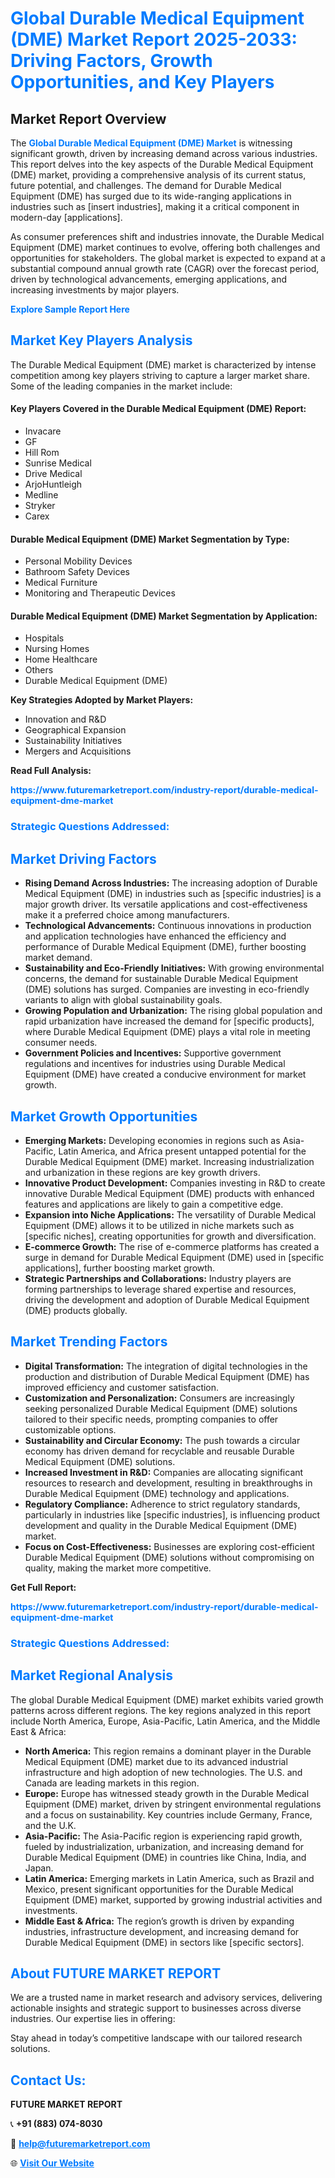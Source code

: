 <h1 style="color: #007BFF;">Global Durable Medical Equipment (DME) Market Report 2025-2033: Driving Factors, Growth Opportunities, and Key Players</h1>

<section id="overview">
<h2>Market Report Overview</h2>
<p>The <a href="https://www.futuremarketreport.com/industry-report/durable-medical-equipment-dme-market" style="color: #007BFF; text-decoration: none;"><strong>Global Durable Medical Equipment (DME) Market</strong></a> is witnessing significant growth, driven by increasing demand across various industries. This report delves into the key aspects of the Durable Medical Equipment (DME) market, providing a comprehensive analysis of its current status, future potential, and challenges. The demand for Durable Medical Equipment (DME) has surged due to its wide-ranging applications in industries such as [insert industries], making it a critical component in modern-day [applications].</p>
<p>As consumer preferences shift and industries innovate, the Durable Medical Equipment (DME) market continues to evolve, offering both challenges and opportunities for stakeholders. The global market is expected to expand at a substantial compound annual growth rate (CAGR) over the forecast period, driven by technological advancements, emerging applications, and increasing investments by major players.</p>
</section>

<section id="overview">
<p><a href="https://www.futuremarketreport.com/request-sample/reportId=122760" style="color: #007BFF; text-decoration: none;"><strong>Explore Sample Report Here</strong></a></p>
</section>

<section id="key-players">
<h2 style="color: #007BFF;">Market Key Players Analysis</h2>
<p>The Durable Medical Equipment (DME) market is characterized by intense competition among key players striving to capture a larger market share. Some of the leading companies in the market include:</p>
<h4>Key Players Covered in the Durable Medical Equipment (DME) Report:</h4>
<ul><li>Invacare</li><li>GF</li><li>Hill Rom</li><li>Sunrise Medical</li><li>Drive Medical</li><li>ArjoHuntleigh</li><li>Medline</li><li>Stryker</li><li>Carex</li></ul>
<h4>Durable Medical Equipment (DME) Market Segmentation by Type:</h4>
<ul><li>Personal Mobility Devices</li><li>Bathroom Safety Devices</li><li>Medical Furniture</li><li>Monitoring and Therapeutic Devices</li></ul>

<h4>Durable Medical Equipment (DME) Market Segmentation by Application:</h4>
<ul><li>Hospitals</li><li>Nursing Homes</li><li>Home Healthcare</li><li>Others</li><li>Durable Medical Equipment (DME)</li></ul>
<p><strong>Key Strategies Adopted by Market Players:</strong></p>
<ul>
<li>Innovation and R&D</li>
<li>Geographical Expansion</li>
<li>Sustainability Initiatives</li>
<li>Mergers and Acquisitions</li>
</ul>
</section>

<section>
<p><strong>Read Full Analysis: </strong></p><a href="https://www.futuremarketreport.com/industry-report/durable-medical-equipment-dme-market" style="color: #007BFF; text-decoration: none;"><strong>https://www.futuremarketreport.com/industry-report/durable-medical-equipment-dme-market</strong></a>
<h3 style="color: #007BFF;">Strategic Questions Addressed:</h3>
</section>

<section id="driving-factors">
<h2 style="color: #007BFF;">Market Driving Factors</h2>
<ul>
<li><strong>Rising Demand Across Industries:</strong> The increasing adoption of Durable Medical Equipment (DME) in industries such as [specific industries] is a major growth driver. Its versatile applications and cost-effectiveness make it a preferred choice among manufacturers.</li>
<li><strong>Technological Advancements:</strong> Continuous innovations in production and application technologies have enhanced the efficiency and performance of Durable Medical Equipment (DME), further boosting market demand.</li>
<li><strong>Sustainability and Eco-Friendly Initiatives:</strong> With growing environmental concerns, the demand for sustainable Durable Medical Equipment (DME) solutions has surged. Companies are investing in eco-friendly variants to align with global sustainability goals.</li>
<li><strong>Growing Population and Urbanization:</strong> The rising global population and rapid urbanization have increased the demand for [specific products], where Durable Medical Equipment (DME) plays a vital role in meeting consumer needs.</li>
<li><strong>Government Policies and Incentives:</strong> Supportive government regulations and incentives for industries using Durable Medical Equipment (DME) have created a conducive environment for market growth.</li>
</ul>
</section>

<section id="growth-opportunities">
<h2 style="color: #007BFF;">Market Growth Opportunities</h2>
<ul>
<li><strong>Emerging Markets:</strong> Developing economies in regions such as Asia-Pacific, Latin America, and Africa present untapped potential for the Durable Medical Equipment (DME) market. Increasing industrialization and urbanization in these regions are key growth drivers.</li>
<li><strong>Innovative Product Development:</strong> Companies investing in R&D to create innovative Durable Medical Equipment (DME) products with enhanced features and applications are likely to gain a competitive edge.</li>
<li><strong>Expansion into Niche Applications:</strong> The versatility of Durable Medical Equipment (DME) allows it to be utilized in niche markets such as [specific niches], creating opportunities for growth and diversification.</li>
<li><strong>E-commerce Growth:</strong> The rise of e-commerce platforms has created a surge in demand for Durable Medical Equipment (DME) used in [specific applications], further boosting market growth.</li>
<li><strong>Strategic Partnerships and Collaborations:</strong> Industry players are forming partnerships to leverage shared expertise and resources, driving the development and adoption of Durable Medical Equipment (DME) products globally.</li>
</ul>
</section>

<section id="trending-factors">
<h2 style="color: #007BFF;">Market Trending Factors</h2>
<ul>
<li><strong>Digital Transformation:</strong> The integration of digital technologies in the production and distribution of Durable Medical Equipment (DME) has improved efficiency and customer satisfaction.</li>
<li><strong>Customization and Personalization:</strong> Consumers are increasingly seeking personalized Durable Medical Equipment (DME) solutions tailored to their specific needs, prompting companies to offer customizable options.</li>
<li><strong>Sustainability and Circular Economy:</strong> The push towards a circular economy has driven demand for recyclable and reusable Durable Medical Equipment (DME) solutions.</li>
<li><strong>Increased Investment in R&D:</strong> Companies are allocating significant resources to research and development, resulting in breakthroughs in Durable Medical Equipment (DME) technology and applications.</li>
<li><strong>Regulatory Compliance:</strong> Adherence to strict regulatory standards, particularly in industries like [specific industries], is influencing product development and quality in the Durable Medical Equipment (DME) market.</li>
<li><strong>Focus on Cost-Effectiveness:</strong> Businesses are exploring cost-efficient Durable Medical Equipment (DME) solutions without compromising on quality, making the market more competitive.</li>
</ul>
</section>

<section>
<p><strong>Get Full Report: </strong></p><a href="https://www.futuremarketreport.com/industry-report/durable-medical-equipment-dme-market" style="color: #007BFF; text-decoration: none;"><strong>https://www.futuremarketreport.com/industry-report/durable-medical-equipment-dme-market</strong></a>
<h3 style="color: #007BFF;">Strategic Questions Addressed:</h3>
</section>


<section id="regional-analysis">
<h2 style="color: #007BFF;">Market Regional Analysis</h2>
<p>The global Durable Medical Equipment (DME) market exhibits varied growth patterns across different regions. The key regions analyzed in this report include North America, Europe, Asia-Pacific, Latin America, and the Middle East & Africa:</p>
<ul>
<li><strong>North America:</strong> This region remains a dominant player in the Durable Medical Equipment (DME) market due to its advanced industrial infrastructure and high adoption of new technologies. The U.S. and Canada are leading markets in this region.</li>
<li><strong>Europe:</strong> Europe has witnessed steady growth in the Durable Medical Equipment (DME) market, driven by stringent environmental regulations and a focus on sustainability. Key countries include Germany, France, and the U.K.</li>
<li><strong>Asia-Pacific:</strong> The Asia-Pacific region is experiencing rapid growth, fueled by industrialization, urbanization, and increasing demand for Durable Medical Equipment (DME) in countries like China, India, and Japan.</li>
<li><strong>Latin America:</strong> Emerging markets in Latin America, such as Brazil and Mexico, present significant opportunities for the Durable Medical Equipment (DME) market, supported by growing industrial activities and investments.</li>
<li><strong>Middle East & Africa:</strong> The region’s growth is driven by expanding industries, infrastructure development, and increasing demand for Durable Medical Equipment (DME) in sectors like [specific sectors].</li>
</ul>
</section>

<footer>
<h2 style="color: #007BFF;">About FUTURE MARKET REPORT</h2>
<p>We are a trusted name in market research and advisory services, delivering actionable insights and strategic support to businesses across diverse industries. Our expertise lies in offering:</p>

<p>Stay ahead in today’s competitive landscape with our tailored research solutions.</p>

<h2 style="color: #007BFF;">Contact Us:</h2>
<p><strong>FUTURE MARKET REPORT</strong></p>
<p>📞 <strong>+91 (883) 074-8030</strong></p>
<p>📧 <strong><a href="mailto:help@futuremarketreport.com" style="color: #007BFF;">help@futuremarketreport.com</a></strong></p>
<p>🌐 <strong><a href="https://www.futuremarketreport.com/" style="color: #007BFF;">Visit Our Website</a></strong></p>
</footer>